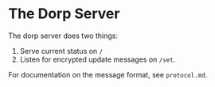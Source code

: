 # The Dorp Server

The dorp server does two things:

1. Serve current status on `/`
2. Listen for encrypted update messages on `/set`.

For documentation on the message format, see `protocol.md`.
